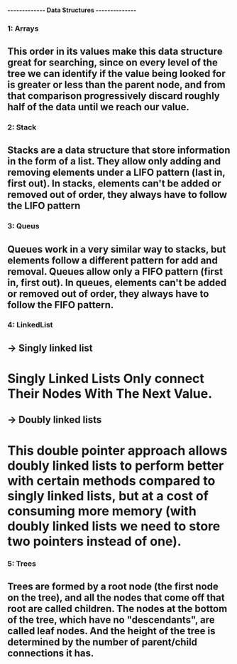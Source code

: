 #### ------------- Data Structures --------------

### 1: Arrays

## This order in its values make this data structure great for searching, since on every level of the tree we can identify if the value being looked for is greater or less than the parent node, and from that comparison progressively discard roughly half of the data until we reach our value.

### 2: Stack

## Stacks are a data structure that store information in the form of a list. They allow only adding and removing elements under a LIFO pattern (last in, first out). In stacks, elements can't be added or removed out of order, they always have to follow the LIFO pattern

### 3: Queus

## Queues work in a very similar way to stacks, but elements follow a different pattern for add and removal. Queues allow only a FIFO pattern (first in, first out). In queues, elements can't be added or removed out of order, they always have to follow the FIFO pattern.

### 4: LinkedList

## -> Singly linked list

# Singly Linked Lists Only connect Their Nodes With The Next Value.

## -> Doubly linked lists

# This double pointer approach allows doubly linked lists to perform better with certain methods compared to singly linked lists, but at a cost of consuming more memory (with doubly linked lists we need to store two pointers instead of one).

### 5:  Trees

## Trees are formed by a root node (the first node on the tree), and all the nodes that come off that root are called children. The nodes at the bottom of the tree, which have no "descendants", are called leaf nodes. And the height of the tree is determined by the number of parent/child connections it has.